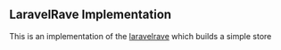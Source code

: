 ## LaravelRave Implementation

This is an implementation of the [laravelrave](https://github.com/kingflamez/laravelrave) which builds a simple store